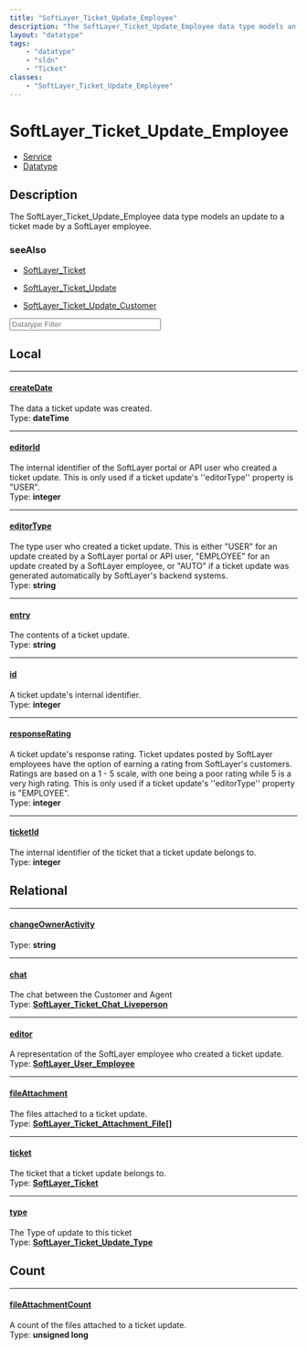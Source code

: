 ```yaml
---
title: "SoftLayer_Ticket_Update_Employee"
description: "The SoftLayer_Ticket_Update_Employee data type models an update to a ticket made by a SoftLayer employee."
layout: "datatype"
tags:
    - "datatype"
    - "sldn"
    - "Ticket"
classes:
    - "SoftLayer_Ticket_Update_Employee"
---
```


# SoftLayer_Ticket_Update_Employee
<div id='service-datatype'>
    <ul id='sldn-reference-tabs'>
    <li id='service'> <a href='/reference/services/SoftLayer_Ticket_Update_Employee' >Service</a></li>    <li id='datatype'> <a href='/reference/datatypes/SoftLayer_Ticket_Update_Employee' >Datatype</a></li>
    </ul>
</div>

## Description 
The SoftLayer_Ticket_Update_Employee data type models an update to a ticket made by a SoftLayer employee. 



### seeAlso

* [SoftLayer_Ticket](/reference/services/SoftLayer_Ticket )


* [SoftLayer_Ticket_Update](/reference/datatypes/SoftLayer_Ticket_Update )


* [SoftLayer_Ticket_Update_Customer](/reference/datatypes/SoftLayer_Ticket_Update_Customer )




<!-- Filer BEGIN -->
<div class="view-filters">
        <div class="clearfix">
            <div class="search-input-box">
                <input placeholder="Datatype Filter" onkeyup="titleSearch(inputId='prop-input', divId='properties', elementClass='prop-row')" 
                    type="text" id="prop-input" value="" size="30" maxlength="128" class="form-text">
            </div>
        </div>
</div>
<!-- Filer END -->

<div id="properties" class="content">
<div id="localProperties" class="prop-content" >

## Local
<div class="prop-row">

-----
[createDate]: #createdate
#### [createDate]
The data a ticket update was created.  
<span class="type-label">Type: </span>**dateTime**


</div>
<div class="prop-row">

-----
[editorId]: #editorid
#### [editorId]
The internal identifier of the SoftLayer portal or API user who created a ticket update. This is only used if a ticket update's ''editorType'' property is "USER".   
<span class="type-label">Type: </span>**integer**


</div>
<div class="prop-row">

-----
[editorType]: #editortype
#### [editorType]
The type user who created a ticket update. This is either "USER" for an update created by a SoftLayer portal or API user, "EMPLOYEE" for an update created by a SoftLayer employee, or "AUTO" if a ticket update was generated automatically by SoftLayer's backend systems.   
<span class="type-label">Type: </span>**string**


</div>
<div class="prop-row">

-----
[entry]: #entry
#### [entry]
The contents of a ticket update.  
<span class="type-label">Type: </span>**string**


</div>
<div class="prop-row">

-----
[id]: #id
#### [id]
A ticket update's internal identifier.  
<span class="type-label">Type: </span>**integer**


</div>
<div class="prop-row">

-----
[responseRating]: #responserating
#### [responseRating]
A ticket update's response rating. Ticket updates posted by SoftLayer employees have the option of earning a rating from SoftLayer's customers. Ratings are based on a 1 - 5 scale, with one being a poor rating while 5 is a very high rating. This is only used if a ticket update's ''editorType'' property is "EMPLOYEE".   
<span class="type-label">Type: </span>**integer**


</div>
<div class="prop-row">

-----
[ticketId]: #ticketid
#### [ticketId]
The internal identifier of the ticket that a ticket update belongs to.  
<span class="type-label">Type: </span>**integer**


</div>
</div>
<!-- LOCAL PROPERTY END -->

<div id="relationalProperties"  class="prop-content" >

## Relational
<div class="prop-row">

-----
[changeOwnerActivity]: #changeowneractivity
#### [changeOwnerActivity]
  
<span class="type-label">Type: </span>**string**


</div>
<div class="prop-row">

-----
[chat]: #chat
#### [chat]
The chat between the Customer and Agent  
<span class="type-label">Type: </span>**<a href='/reference/datatypes/SoftLayer_Ticket_Chat_Liveperson'>SoftLayer_Ticket_Chat_Liveperson </a>**


</div>
<div class="prop-row">

-----
[editor]: #editor
#### [editor]
A representation of the SoftLayer employee who created a ticket update.  
<span class="type-label">Type: </span>**<a href='/reference/datatypes/SoftLayer_User_Employee'>SoftLayer_User_Employee </a>**


</div>
<div class="prop-row">

-----
[fileAttachment]: #fileattachment
#### [fileAttachment]
The files attached to a ticket update.  
<span class="type-label">Type: </span>**<a href='/reference/datatypes/SoftLayer_Ticket_Attachment_File'>SoftLayer_Ticket_Attachment_File[] </a>**


</div>
<div class="prop-row">

-----
[ticket]: #ticket
#### [ticket]
The ticket that a ticket update belongs to.  
<span class="type-label">Type: </span>**<a href='/reference/datatypes/SoftLayer_Ticket'>SoftLayer_Ticket </a>**


</div>
<div class="prop-row">

-----
[type]: #type
#### [type]
The Type of update to this ticket  
<span class="type-label">Type: </span>**<a href='/reference/datatypes/SoftLayer_Ticket_Update_Type'>SoftLayer_Ticket_Update_Type </a>**


</div>

## Count
<div class="prop-row">

-----
[fileAttachmentCount]: #fileattachmentcount
#### [fileAttachmentCount]
A count of the files attached to a ticket update.   
<span class="type-label">Type: </span>**unsigned long**


</div>
</div>


